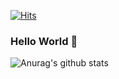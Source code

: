 [![Hits](https://hits.seeyoufarm.com/api/count/incr/badge.svg?url=https%3A%2F%2Fgithub.com%2Fwyjax%2Fwyjax&count_bg=%23000000&title_bg=%23FF0000&icon=&icon_color=%23E7E7E7&title=visit&edge_flat=false)](https://hits.seeyoufarm.com)
### Hello World 👋
![Anurag's github stats](https://github-readme-stats.vercel.app/api?username=wyjax&count_private=true&show_icons=true&title_color=ffd400&icon_color=ffdf5d&text_color=eee&bg_color=202020)

<!-- [![Top Langs](https://github-readme-stats.vercel.app/api/top-langs/?username=wyjax)](https://github.com/anuraghazra/github-readme-stats) -->

<!--
**wyjax/wyjax** is a ✨ _special_ ✨ repository because its `README.md` (this file) appears on your GitHub profile.

Here are some ideas to get you started:

- 🔭 I’m currently working on ...
- 🌱 I’m currently learning ...
- 👯 I’m looking to collaborate on ...
- 🤔 I’m looking for help with ...
- 💬 Ask me about ...
- 📫 How to reach me: ...
- 😄 Pronouns: ...
- ⚡ Fun fact: ...
-->

